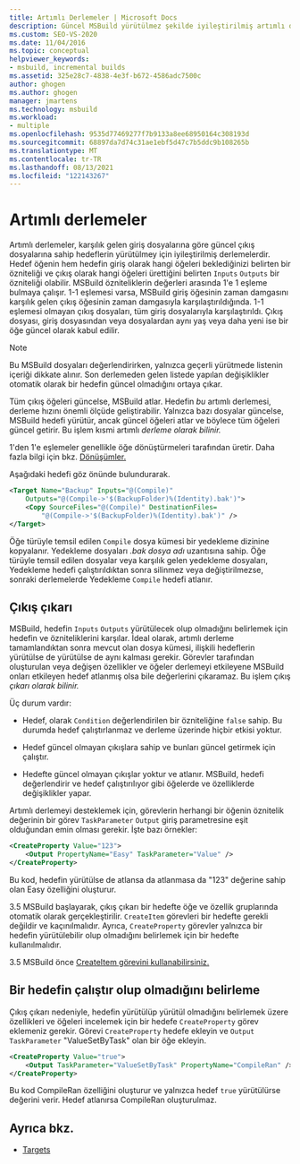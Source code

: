 ```yaml
---
title: Artımlı Derlemeler | Microsoft Docs
description: Güncel MSBuild yürütülmez şekilde iyileştirilmiş artımlı derlemeler hakkında bilgi öğrenin.
ms.custom: SEO-VS-2020
ms.date: 11/04/2016
ms.topic: conceptual
helpviewer_keywords:
- msbuild, incremental builds
ms.assetid: 325e28c7-4838-4e3f-b672-4586adc7500c
author: ghogen
ms.author: ghogen
manager: jmartens
ms.technology: msbuild
ms.workload:
- multiple
ms.openlocfilehash: 9535d77469277f7b9133a8ee68950164c308193d
ms.sourcegitcommit: 68897da7d74c31ae1ebf5d47c7b5ddc9b108265b
ms.translationtype: MT
ms.contentlocale: tr-TR
ms.lasthandoff: 08/13/2021
ms.locfileid: "122143267"
---
```

# <a name="incremental-builds"></a>Artımlı derlemeler

Artımlı derlemeler, karşılık gelen giriş dosyalarına göre güncel çıkış dosyalarına sahip hedeflerin yürütülmey için iyileştirilmiş derlemelerdir. Hedef öğenin hem hedefin giriş olarak hangi öğeleri beklediğinizi belirten bir özniteliği ve çıkış olarak hangi öğeleri ürettiğini belirten `Inputs` `Outputs` bir özniteliği olabilir. MSBuild özniteliklerin değerleri arasında 1'e 1 eşleme bulmaya çalışır. 1-1 eşlemesi varsa, MSBuild giriş öğesinin zaman damgasını karşılık gelen çıkış öğesinin zaman damgasıyla karşılaştırıldığında. 1-1 eşlemesi olmayan çıkış dosyaları, tüm giriş dosyalarıyla karşılaştırıldı. Çıkış dosyası, giriş dosyasından veya dosyalardan aynı yaş veya daha yeni ise bir öğe güncel olarak kabul edilir.

> [!NOTE]
> Bu MSBuild dosyaları değerlendirirken, yalnızca geçerli yürütmede listenin içeriği dikkate alınır. Son derlemeden gelen listede yapılan değişiklikler otomatik olarak bir hedefin güncel olmadığını ortaya çıkar.

Tüm çıkış öğeleri güncelse, MSBuild atlar. Hedefin *bu* artımlı derlemesi, derleme hızını önemli ölçüde geliştirabilir. Yalnızca bazı dosyalar güncelse, MSBuild hedefi yürütür, ancak güncel öğeleri atlar ve böylece tüm öğeleri güncel getirir. Bu işlem kısmi artımlı *derleme olarak bilinir.*

1'den 1'e eşlemeler genellikle öğe dönüştürmeleri tarafından üretir. Daha fazla bilgi için bkz. [Dönüşümler.](../msbuild/msbuild-transforms.md)

 Aşağıdaki hedefi göz önünde bulundurarak.

```xml
<Target Name="Backup" Inputs="@(Compile)"
    Outputs="@(Compile->'$(BackupFolder)%(Identity).bak')">
    <Copy SourceFiles="@(Compile)" DestinationFiles=
        "@(Compile->'$(BackupFolder)%(Identity).bak')" />
</Target>
```

Öğe türüyle temsil edilen `Compile` dosya kümesi bir yedekleme dizinine kopyalanır. Yedekleme dosyaları *.bak dosya adı* uzantısına sahip. Öğe türüyle temsil edilen dosyalar veya karşılık gelen yedekleme dosyaları, Yedekleme hedefi çalıştırıldıktan sonra silinmez veya değiştirilmezse, sonraki derlemelerde Yedekleme `Compile` hedefi atlanır.

## <a name="output-inference"></a>Çıkış çıkarı

MSBuild, hedefin `Inputs` `Outputs` yürütülecek olup olmadığını belirlemek için hedefin ve özniteliklerini karşılar. İdeal olarak, artımlı derleme tamamlandıktan sonra mevcut olan dosya kümesi, ilişkili hedeflerin yürütülse de yürütülse de aynı kalması gerekir. Görevler tarafından oluşturulan veya değişen özellikler ve öğeler derlemeyi etkileyene MSBuild onları etkileyen hedef atlanmış olsa bile değerlerini çıkaramaz. Bu işlem çıkış *çıkarı olarak bilinir.*

Üç durum vardır:

- Hedef, olarak `Condition` değerlendirilen bir özniteliğine `false` sahip. Bu durumda hedef çalıştırlanmaz ve derleme üzerinde hiçbir etkisi yoktur.

- Hedef güncel olmayan çıkışlara sahip ve bunları güncel getirmek için çalıştır.

- Hedefte güncel olmayan çıkışlar yoktur ve atlanır. MSBuild, hedefi değerlendirir ve hedef çalıştırıIıyor gibi öğelerde ve özelliklerde değişiklikler yapar.

Artımlı derlemeyi desteklemek için, görevlerin herhangi bir öğenin öznitelik değerinin bir görev `TaskParameter` `Output` giriş parametresine eşit olduğundan emin olması gerekir. İşte bazı örnekler:

```xml
<CreateProperty Value="123">
    <Output PropertyName="Easy" TaskParameter="Value" />
</CreateProperty>
```

Bu kod, hedefin yürütülse de atlansa da atlanmasa da "123" değerine sahip olan Easy özelliğini oluşturur.

3.5 MSBuild başlayarak, çıkış çıkarı bir hedefte öğe ve özellik gruplarında otomatik olarak gerçekleştirilir. `CreateItem` görevleri bir hedefte gerekli değildir ve kaçınılmalıdır. Ayrıca, `CreateProperty` görevler yalnızca bir hedefin yürütülebilir olup olmadığını belirlemek için bir hedefte kullanılmalıdır.

3.5 MSBuild önce [CreateItem görevini kullanabilirsiniz.](../msbuild/createitem-task.md)

## <a name="determine-whether-a-target-has-been-run"></a>Bir hedefin çalıştır olup olmadığını belirleme

Çıkış çıkarı nedeniyle, hedefin yürütülüp yürütül olmadığını belirlemek üzere özellikleri ve öğeleri incelemek için bir hedefe `CreateProperty` görev eklemeniz gerekir. Görevi `CreateProperty` hedefe ekleyin ve `Output` `TaskParameter` "ValueSetByTask" olan bir öğe ekleyin.

```xml
<CreateProperty Value="true">
    <Output TaskParameter="ValueSetByTask" PropertyName="CompileRan" />
</CreateProperty>
```

Bu kod CompileRan özelliğini oluşturur ve yalnızca hedef `true` yürütülürse değerini verir. Hedef atlanırsa CompileRan oluşturulmaz.

## <a name="see-also"></a>Ayrıca bkz.

- [Targets](../msbuild/msbuild-targets.md)
